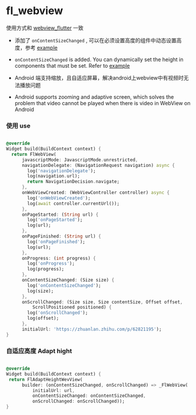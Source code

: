 # fl_webview

使用方式和 [webview_flutter](https://pub.dev/packages/webview_flutter) 一致

- 添加了 `onContentSizeChanged` , 可以在必须设置高度的组件中动态设置高度，参考 [example](https://github.com/Wayaer/fl_webview/blob/main/example/lib/main.dart)
- `onContentSizeChanged` is added. You can dynamically set the height in components that must be set. Refer to [example](https://github.com/Wayaer/fl_webview/blob/main/example/lib/main.dart)

- Android 端支持缩放，且自适应屏幕，解决android上webview中有视频时无法播放问题
- Android supports zooming and adaptive screen, which solves the problem that video cannot be played when there is video in WebView on Android

### 使用 use

```dart

@override
Widget build(BuildContext context) {
  return FlWebView(
      javascriptMode: JavascriptMode.unrestricted,
      navigationDelegate: (NavigationRequest navigation) async {
        log('navigationDelegate');
        log(navigation.url);
        return NavigationDecision.navigate;
      },
      onWebViewCreated: (WebViewController controller) async {
        log('onWebViewCreated');
        log(await controller.currentUrl());
      },
      onPageStarted: (String url) {
        log('onPageStarted');
        log(url);
      },
      onPageFinished: (String url) {
        log('onPageFinished');
        log(url);
      },
      onProgress: (int progress) {
        log('onProgress');
        log(progress);
      },
      onContentSizeChanged: (Size size) {
        log('onContentSizeChanged');
        log(size);
      },
      onScrollChanged: (Size size, Size contentSize, Offset offset,
          ScrollPositioned positioned) {
        log('onScrollChanged');
        log(offset);
      },
      initialUrl: 'https://zhuanlan.zhihu.com/p/62821195');
}


```
### 自适应高度  Adapt hight

```dart

@override
Widget build(BuildContext context) {
 return FlAdaptHeightWevView(
      builder: (onContentSizeChanged, onScrollChanged) => _FlWebView(
          initialUrl: url,
          onContentSizeChanged: onContentSizeChanged,
          onScrollChanged: onScrollChanged));
}
```
